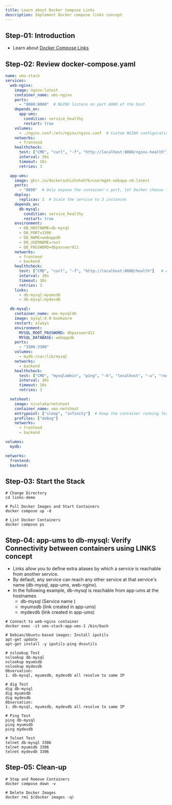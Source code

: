 ```yaml
---
title: Learn about Docker Compose Links 
description: Implement Docker compose links concept
---
```


## Step-01: Introduction
- Learn about [Docker Compose Links](https://docs.docker.com/compose/how-tos/networking/#link-containers)

## Step-02: Review docker-compose.yaml
```yaml
name: ums-stack
services:
  web-nginx:
    image: nginx:latest 
    container_name: ums-nginx
    ports:
      - "8080:8080"  # NGINX listens on port 8080 of the host
    depends_on:
      app-ums:
        condition: service_healthy
        restart: true      
    volumes:
      - ./nginx.conf:/etc/nginx/nginx.conf  # Custom NGINX configuration
    networks:
      - frontend      
    healthcheck:
      test: ["CMD", "curl", "-f", "http://localhost:8080/nginx-health"]  # Check if NGINX is responding
      interval: 30s
      timeout: 10s
      retries: 3

  app-ums:
    image: ghcr.io/dockerashishshah76/usermgmt-webapp-v6:latest
    ports:
      - "8080"  # Only expose the container's port, let Docker choose the host port
    deploy:
      replicas: 1  # Scale the service to 3 instances       
    depends_on:
      db-mysql:
        condition: service_healthy
        restart: true
    environment:
      - DB_HOSTNAME=db-mysql
      - DB_PORT=3306
      - DB_NAME=webappdb
      - DB_USERNAME=root
      - DB_PASSWORD=dbpassword11
    networks:
      - frontend  
      - backend
    healthcheck:
      test: ["CMD", "curl", "-f", "http://localhost:8080/health"]   # Assuming /health is your app's health check endpoint
      interval: 30s
      timeout: 10s
      retries: 3
    links:
      - db-mysql:myumsdb
      - db-mysql:mydevdb   

  db-mysql:
    container_name: ums-mysqldb
    image: mysql:8.0-bookworm
    restart: always
    environment:
      MYSQL_ROOT_PASSWORD: dbpassword11
      MYSQL_DATABASE: webappdb
    ports:
      - "3306:3306"
    volumes:
      - mydb:/var/lib/mysql
    networks:
      - backend        
    healthcheck:
      test: ["CMD", "mysqladmin", "ping", "-h", "localhost", "-u", "root", "-pdbpassword11"]
      interval: 30s
      timeout: 10s
      retries: 3

  netshoot:
    image: nicolaka/netshoot
    container_name: ums-netshoot
    entrypoint: ["sleep", "infinity"]  # Keep the container running for manual troubleshooting
    profiles: ["debug"]
    networks:
      - frontend
      - backend

volumes:
  mydb:

networks:
  frontend:
  backend:
```


## Step-03: Start the Stack 
```t
# Change Directory
cd links-demo

# Pull Docker Images and Start Containers
docker compose up -d 

# List Docker Containers
docker compose ps
```

## Step-04: app-ums to db-mysql: Verify Connectivity between containers using LINKS concept
- Links allow you to define extra aliases by which a service is reachable from another service. 
- By default, any service can reach any other service at that service's name (db-mysql, app-ums, web-nginx). 
- In the following example, db-mysql is reachable from app-ums at the hostnames 
  - db-mysql (Service name ) 
  - myumsdb (link created in app-ums)
  - mydevdb (link created in app-ums)
```t
# Connect to web-nginx container
docker exec -it ums-stack-app-ums-1 /bin/bash

# Debian/Ubuntu-based images: Install iputils
apt-get update
apt-get install -y iputils-ping dnsutils

# nslookup Test
nslookup db-mysql
nslookup myumsdb
nslookup mydevdb
Observation:
1. db-mysql, myumsdb, mydevdb all resolve to same IP

# dig Test
dig db-mysql
dig myumsdb
dig mydevdb
Observation:
1. db-mysql, myumsdb, mydevdb all resolve to same IP

# Ping Test
ping db-mysql
ping myumsdb
ping mydevdb

# Telnet Test
telnet db-mysql 3306
telnet myumsdb 3306
telnet mydevdb 3306
```


## Step-05: Clean-up
```t
# Stop and Remove Containers
docker compose down -v

# Delete Docker Images
docker rmi $(docker images -q)
```



